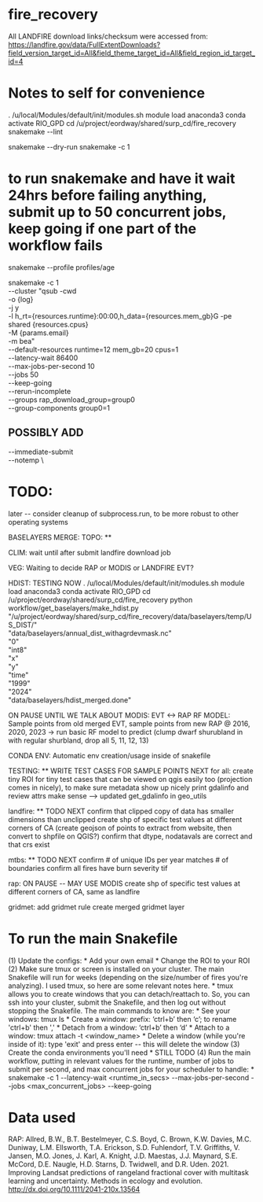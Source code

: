 # fire_recovery

All LANDFIRE download links/checksum were accessed from: https://landfire.gov/data/FullExtentDownloads?field_version_target_id=All&field_theme_target_id=All&field_region_id_target_id=4 


# Notes to self for convenience
. /u/local/Modules/default/init/modules.sh
module load anaconda3
conda activate RIO_GPD
cd /u/project/eordway/shared/surp_cd/fire_recovery
snakemake --lint


snakemake --dry-run
snakemake -c 1
# to run snakemake and have it wait 24hrs before failing anything, submit up to 50 concurrent jobs, keep going if one part of the workflow fails
snakemake --profile profiles/age

snakemake -c 1 \
--cluster "qsub -cwd \
             -o {log} \
             -j y \
             -l h_rt={resources.runtime}:00:00,h_data={resources.mem_gb}G -pe shared {resources.cpus} \
             -M {params.email} \
             -m bea" \
--default-resources runtime=12 mem_gb=20 cpus=1 \
--latency-wait 86400 \
--max-jobs-per-second 10 \
--jobs 50 \
--keep-going \
--rerun-incomplete \
--groups rap_download_group=group0 \
--group-components group0=1

## POSSIBLY ADD
--immediate-submit \
--notemp \

# TODO:
later -- consider cleanup of subprocess.run, to be more robust to other operating systems


BASELAYERS MERGE:
TOPO: **

CLIM: wait until after submit landfire download job

VEG: Waiting to decide RAP or MODIS or LANDFIRE EVT?

HDIST: TESTING NOW
. /u/local/Modules/default/init/modules.sh
module load anaconda3
conda activate RIO_GPD
cd /u/project/eordway/shared/surp_cd/fire_recovery
python workflow/get_baselayers/make_hdist.py \
    "/u/project/eordway/shared/surp_cd/fire_recovery/data/baselayers/temp/US_DIST/" \
    "data/baselayers/annual_dist_withagrdevmask.nc" \
    "0" \
    "int8" \
    "x" \
    "y" \
    "time" \
    "1999" \
    "2024" \
    "data/baselayers/hdist_merged.done"



ON PAUSE UNTIL WE TALK ABOUT MODIS: EVT <-> RAP RF MODEL:
Sample points from old merged EVT, sample points from new RAP @ 2016, 2020, 2023 -> run basic RF model to predict (clump dwarf shurubland in with regular shurbland, drop all 5, 11, 12, 13)


CONDA ENV:
Automatic env creation/usage inside of snakefile


TESTING: ** WRITE TEST CASES FOR SAMPLE POINTS NEXT
for all: 
create tiny ROI for tiny test cases that can be viewed on qgis easily too (projection comes in nicely), to make sure metadata show up nicely
print gdalinfo and review attrs make sense --> updated get_gdalinfo in geo_utils

landfire: ** TODO NEXT
confirm that clipped copy of data has smaller dimensions than unclipped
create shp of specific test values at different corners of CA (create geojson of points to extract from website, then convert to shpfile on QGIS?)
confirm that dtype, nodatavals are correct and that crs exist

mtbs: ** TODO NEXT
confirm # of unique IDs per year matches # of boundaries
confirm all fires have burn severity tif

rap: ON PAUSE -- MAY USE MODIS
create shp of specific test values at different corners of CA, same as landfire

gridmet:
add gridmet rule
create merged gridmet layer


# To run the main Snakefile
(1) Update the configs:
    * Add your own email
    * Change the ROI to your ROI
(2) Make sure tmux or screen is installed on your cluster. The main Snakefile will run for weeks (depending on the size/number of fires you're analyzing). I used tmux, so here are some relevant notes here.
    * tmux allows you to create windows that you can detach/reattach to. So, you can ssh into your cluster, submit the Snakefile, and then log out without stopping the Snakefile. The main commands to know are:
        * See your windows: tmux ls
        * Create a window:  prefix: ‘ctrl+b’ then ‘c’; to rename 'ctrl+b' then ','
        * Detach from a window: ‘ctrl+b’ then ‘d’
        * Attach to a window: tmux attach -t <window_name>
        * Delete a window (while you're inside of it): type 'exit' and press enter -- this will delete the window
(3) Create the conda environments you'll need 
    * STILL TODO
(4) Run the main workflow, putting in relevant values for the runtime, number of jobs to submit per second, and max concurrent jobs for your scheduler to handle:
    * snakemake -c 1 --latency-wait <runtime_in_secs> --max-jobs-per-second <n> --jobs <max_concurrent_jobs> --keep-going


# Data used
RAP: Allred, B.W., B.T. Bestelmeyer, C.S. Boyd, C. Brown, K.W. Davies, M.C. Duniway,
L.M. Ellsworth, T.A. Erickson, S.D. Fuhlendorf, T.V. Griffiths, V. Jansen, M.O.
Jones, J. Karl, A. Knight, J.D. Maestas, J.J. Maynard, S.E. McCord, D.E. Naugle,
H.D. Starns, D. Twidwell, and D.R. Uden. 2021. Improving Landsat predictions of
rangeland fractional cover with multitask learning and uncertainty. Methods in
ecology and evolution. http://dx.doi.org/10.1111/2041-210x.13564